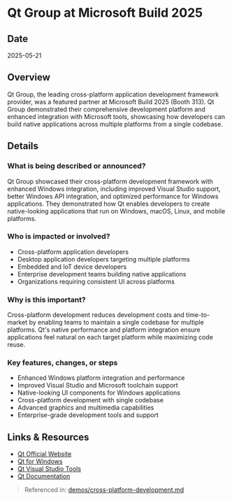 # Qt Group at Microsoft Build 2025

## Date
2025-05-21

## Overview
Qt Group, the leading cross-platform application development framework provider, was a featured partner at Microsoft Build 2025 (Booth 313). Qt Group demonstrated their comprehensive development platform and enhanced integration with Microsoft tools, showcasing how developers can build native applications across multiple platforms from a single codebase.

## Details

### What is being described or announced?
Qt Group showcased their cross-platform development framework with enhanced Windows integration, including improved Visual Studio support, better Windows API integration, and optimized performance for Windows applications. They demonstrated how Qt enables developers to create native-looking applications that run on Windows, macOS, Linux, and mobile platforms.

### Who is impacted or involved?
- Cross-platform application developers
- Desktop application developers targeting multiple platforms
- Embedded and IoT device developers
- Enterprise development teams building native applications
- Organizations requiring consistent UI across platforms

### Why is this important?
Cross-platform development reduces development costs and time-to-market by enabling teams to maintain a single codebase for multiple platforms. Qt's native performance and platform integration ensure applications feel natural on each target platform while maximizing code reuse.

### Key features, changes, or steps
- Enhanced Windows platform integration and performance
- Improved Visual Studio and Microsoft toolchain support
- Native-looking UI components for Windows applications
- Cross-platform development with single codebase
- Advanced graphics and multimedia capabilities
- Enterprise-grade development tools and support

## Links & Resources
- [Qt Official Website](https://www.qt.io/)
- [Qt for Windows](https://doc.qt.io/qt-6/windows.html)
- [Qt Visual Studio Tools](https://marketplace.visualstudio.com/items?itemName=TheQtCompany.QtVisualStudioTools2019)
- [Qt Documentation](https://doc.qt.io/)

> Referenced in: [demos/cross-platform-development.md](../demos/cross-platform-development.md)